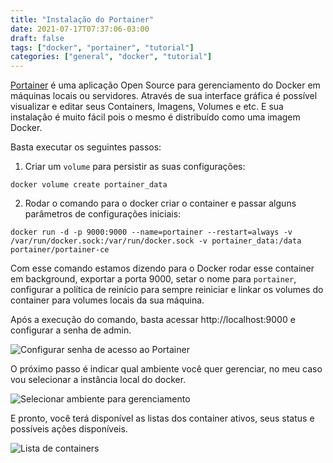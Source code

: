 ```yaml
---
title: "Instalação do Portainer"
date: 2021-07-17T07:37:06-03:00
draft: false
tags: ["docker", "portainer", "tutorial"]
categories: ["general", "docker", "tutorial"]
---
```


[Portainer](https://www.portainer.io/products/community-edition) é uma aplicação Open Source para gerenciamento do Docker em máquinas locais ou servidores.
Através de sua interface gráfica é possível visualizar e editar seus Containers, Imagens, Volumes e etc. E sua instalação é muito fácil pois o mesmo é distribuído como uma imagem Docker.

Basta executar os seguintes passos:

1) Criar um `volume` para persistir as suas configurações:
```
docker volume create portainer_data
```
2) Rodar o comando para o docker criar o container e passar alguns parâmetros de configurações iniciais:
```
docker run -d -p 9000:9000 --name=portainer --restart=always -v /var/run/docker.sock:/var/run/docker.sock -v portainer_data:/data portainer/portainer-ce
```
Com esse comando estamos dizendo para o Docker rodar esse container em background, exportar a porta 9000, setar o nome para `portainer`, configurar a política de reinício para sempre reiniciar e linkar os volumes do container para volumes locais da sua máquina.

Após a execução do comando, basta acessar http://localhost:9000 e configurar a senha de admin.

![Configurar senha de acesso ao Portainer](/images/portainer/1.png)

O próximo passo é indicar qual ambiente você quer gerenciar, no meu caso vou selecionar a instância local do docker.

![Selecionar ambiente para gerenciamento](/images/portainer/2.png)

E pronto, você terá disponível as listas dos container ativos, seus status e possíveis ações disponíveis.

![Lista de containers](/images/portainer/3.png)
